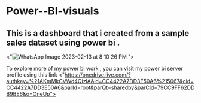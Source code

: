 # Power--BI-visuals
 ## This is a dashboard that i created from a sample sales dataset using power bi .
 
 <"![WhatsApp Image 2023-02-13 at 8 10 26 PM](https://user-images.githubusercontent.com/108074039/226297303-24adaf1a-aac4-44bd-a697-77a68425191f.jpeg)
">

To explore more of my power bi work , you can visit my power bi server profile using this link
<"https://onedrive.live.com/?authkey=%21AKmMkCVWd4QizlA&id=CC4422A7DD3E50A6%215067&cid=CC4422A7DD3E50A6&parId=root&parQt=sharedby&parCid=79CC9FF62DDB9BE6&o=OneUp">
